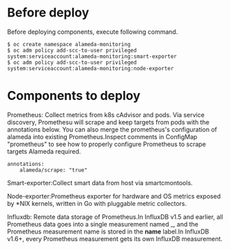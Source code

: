 # Before deploy 

Before deploying components, execute following command.
```
$ oc create namespace alameda-monitoring
$ oc adm policy add-scc-to-user privileged system:serviceaccount:alameda-monitoring:smart-exporter
$ oc adm policy add-scc-to-user privileged system:serviceaccount:alameda-monitoring:node-exporter
```

# Components to deploy

Prometheus: Collect metrics from k8s cAdvisor and pods. Via service discovery, Promethesu will scrape and keep targets from pods with the annotations below. You can also merge the prometheus's configuration of alameda into existing Prometheus.Inspect comments in ConfigMap "prometheus" to see how to properly configure Prometheus to scrape targets Alameda required.

```
annotations:
    alameda/scrape: "true"
```

Smart-exporter:Collect smart data from host via smartcmontools.

Node-exporter:Prometheus exporter for hardware and OS metrics exposed by *NIX kernels, written in Go with pluggable metric collectors.

Influxdb: Remote data storage of Prometheus.In InfluxDB v1.5 and earlier, all Prometheus data goes into a single measurement named _, and the Prometheus measurement name is stored in the __name__ label.In InfluxDB v1.6+, every Prometheus measurement gets its own InfluxDB measurement.

